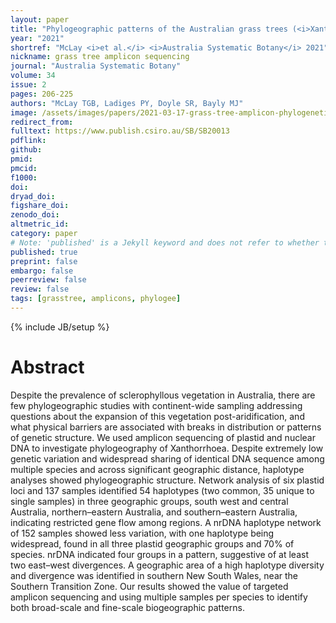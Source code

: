 ```yaml
---
layout: paper
title: "Phylogeographic patterns of the Australian grass trees (<i>Xanthorrhoea Asphodelaceae</i>) shown using targeted amplicon sequencing"
year: "2021"
shortref: "McLay <i>et al.</i> <i>Australia Systematic Botany</i> 2021"
nickname: grass tree amplicon sequencing
journal: "Australia Systematic Botany"
volume: 34
issue: 2
pages: 206-225
authors: "McLay TGB, Ladiges PY, Doyle SR, Bayly MJ"
image: /assets/images/papers/2021-03-17-grass-tree-amplicon-phylogenetics.png
redirect_from: 
fulltext: https://www.publish.csiro.au/SB/SB20013 
pdflink: 
github:
pmid: 
pmcid: 
f1000: 
doi: 
dryad_doi:
figshare_doi: 
zenodo_doi:
altmetric_id: 
category: paper
# Note: 'published' is a Jekyll keyword and does not refer to whether the paper is published, but rather to whether this Markdown should be part of the rendered site.
published: true
preprint: false
embargo: false	
peerreview: false
review: false
tags: [grasstree, amplicons, phylogee]
---
```

{% include JB/setup %}

# Abstract 

Despite the prevalence of sclerophyllous vegetation in Australia, there are few phylogeographic studies with continent-wide sampling addressing questions about the expansion of this vegetation post-aridification, and what physical barriers are associated with breaks in distribution or patterns of genetic structure. We used amplicon sequencing of plastid and nuclear DNA to investigate phylogeography of Xanthorrhoea. Despite extremely low genetic variation and widespread sharing of identical DNA sequence among multiple species and across significant geographic distance, haplotype analyses showed phylogeographic structure. Network analysis of six plastid loci and 137 samples identified 54 haplotypes (two common, 35 unique to single samples) in three geographic groups, south west and central Australia, northern–eastern Australia, and southern–eastern Australia, indicating restricted gene flow among regions. A nrDNA haplotype network of 152 samples showed less variation, with one haplotype being widespread, found in all three plastid geographic groups and 70% of species. nrDNA indicated four groups in a pattern, suggestive of at least two east–west divergences. A geographic area of a high haplotype diversity and divergence was identified in southern New South Wales, near the Southern Transition Zone. Our results showed the value of targeted amplicon sequencing and using multiple samples per species to identify both broad-scale and fine-scale biogeographic patterns.
